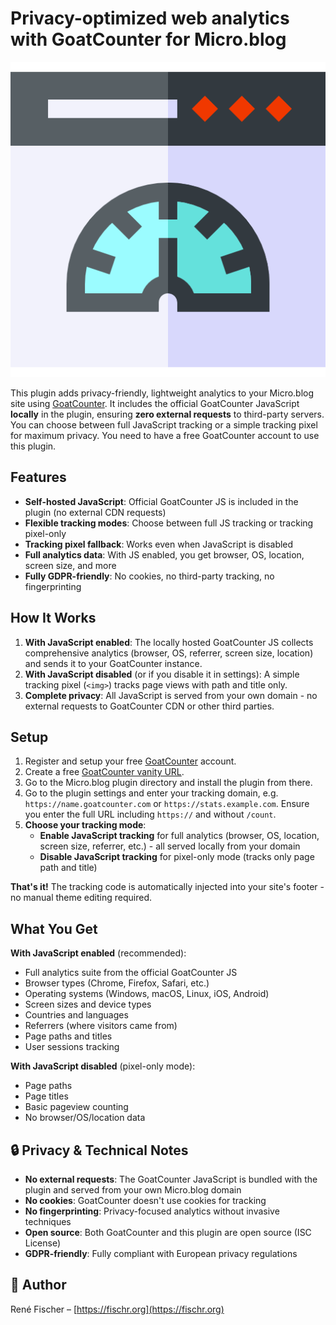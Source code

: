 # Privacy-optimized web analytics with GoatCounter for Micro.blog

<img src="logo.png" alt="GoatCounter for Micro.blog - Privacy-optimized">

This plugin adds privacy-friendly, lightweight analytics to your Micro.blog site using [GoatCounter](https://www.goatcounter.com). It includes the official GoatCounter JavaScript **locally** in the plugin, ensuring **zero external requests** to third-party servers. You can choose between full JavaScript tracking or a simple tracking pixel for maximum privacy. You need to have a free GoatCounter account to use this plugin.

## Features

- **Self-hosted JavaScript**: Official GoatCounter JS is included in the plugin (no external CDN requests)
- **Flexible tracking modes**: Choose between full JS tracking or tracking pixel-only
- **Tracking pixel fallback**: Works even when JavaScript is disabled
- **Full analytics data**: With JS enabled, you get browser, OS, location, screen size, and more
- **Fully GDPR-friendly**: No cookies, no third-party tracking, no fingerprinting

## How It Works
1. **With JavaScript enabled**: The locally hosted GoatCounter JS collects comprehensive analytics (browser, OS, referrer, screen size, location) and sends it to your GoatCounter instance.
2. **With JavaScript disabled** (or if you disable it in settings): A simple tracking pixel (`<img>`) tracks page views with path and title only.
3. **Complete privacy**: All JavaScript is served from your own domain - no external requests to GoatCounter CDN or other third parties.

## Setup
1. Register and setup your free [GoatCounter](https://www.goatcounter.com) account.
2. Create a free [GoatCounter vanity URL](https://www.goatcounter.com/help/faq#custom-domain).
3. Go to the Micro.blog plugin directory and install the plugin from there.
4. Go to the plugin settings and enter your tracking domain, e.g. `https://name.goatcounter.com` or `https://stats.example.com`. Ensure you enter the full URL including `https://` and without `/count`.
5. **Choose your tracking mode**:
   - **Enable JavaScript tracking** for full analytics (browser, OS, location, screen size, referrer, etc.) - all served locally from your domain
   - **Disable JavaScript tracking** for pixel-only mode (tracks only page path and title)

**That's it!** The tracking code is automatically injected into your site's footer - no manual theme editing required.

## What You Get

**With JavaScript enabled** (recommended):
- Full analytics suite from the official GoatCounter JS
- Browser types (Chrome, Firefox, Safari, etc.)
- Operating systems (Windows, macOS, Linux, iOS, Android)
- Screen sizes and device types
- Countries and languages
- Referrers (where visitors came from)
- Page paths and titles
- User sessions tracking

**With JavaScript disabled** (pixel-only mode):
- Page paths
- Page titles
- Basic pageview counting
- No browser/OS/location data

## 🔒 Privacy & Technical Notes

- **No external requests**: The GoatCounter JavaScript is bundled with the plugin and served from your own Micro.blog domain
- **No cookies**: GoatCounter doesn't use cookies for tracking
- **No fingerprinting**: Privacy-focused analytics without invasive techniques
- **Open source**: Both GoatCounter and this plugin are open source (ISC License)
- **GDPR-friendly**: Fully compliant with European privacy regulations


## 👤 Author
René Fischer – [https://fischr.org](https://fischr.org)
